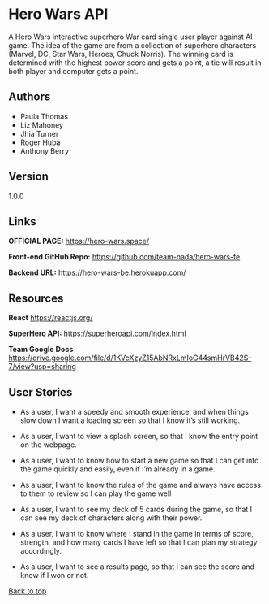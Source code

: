 <a id="top"></a>

# Hero Wars API

A Hero Wars interactive superhero War card single user player against AI game. The idea of the game are from a collection of superhero characters (Marvel, DC, Star Wars, Heroes, Chuck Norris). The winning card is determined with the highest power score and gets a point, a tie will result in both player and computer gets a point.

## Authors

- Paula Thomas
- Liz Mahoney
- Jhia Turner
- Roger Huba
- Anthony Berry

## Version

1.0.0

## Links
**OFFICIAL PAGE:** https://hero-wars.space/

**Front-end GitHub Repo:** https://github.com/team-nada/hero-wars-fe

**Backend URL:** https://hero-wars-be.herokuapp.com/ 

## Resources

**React** https://reactjs.org/

**SuperHero API:**  https://superheroapi.com/index.html

**Team Google Docs** https://drive.google.com/file/d/1KVcXzyZ15AbNRxLmIoG44smHrVB42S-7/view?usp=sharing


## User Stories

- As a user, I want a speedy and smooth experience, and when things slow down I want a loading screen so that I know it’s still working.

- As a user, I want to view a splash screen, so that I know the entry point on the webpage.

- As a user, I want to know how to start a new game so that I can get into the game quickly and easily, even if I’m already in a game.

- As a user, I want to know the rules of the game and always have access to them to review so I can play the game well

- As a user, I want to see my deck of 5 cards during the game, so that I can see my deck of characters along with their power.

- As a user, I want to know where I stand in the game in terms of score, strength, and how many cards I have left so that I can plan my strategy accordingly.

- As a user, I want to see a results page, so that I can see the score and know if I won or not.

[Back to top](#top)
